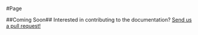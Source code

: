 #Page

##Coming Soon##
Interested in contributing to the documentation? [Send us a pull request!](https://github.com/portonefive/larapress-docs)